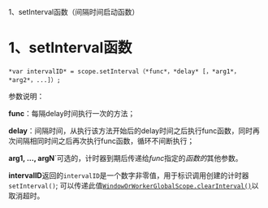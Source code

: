 1、setInterval函数（间隔时间启动函数）

# 1、setInterval函数

```
*var intervalID* = scope.setInterval（*func*，*delay* [，*arg1*，*arg2*，...]）;
```

参数说明：

**func**：每隔delay时间执行一次的方法；

 **delay**：间隔时间，从执行该方法开始后的delay时间之后执行func函数，同时再次间隔相同时间之后再次执行func函数，循环不间断执行；

 **arg1, ..., argN**`可选的，计时器到期后传递给*func*指定的*函数的*其他参数。 

**intervalID**返回的`intervalID`是一个数字非零值，用于标识调用创建的计时器`setInterval()`; 可以传递此值[`WindowOrWorkerGlobalScope.clearInterval()`]([https://developer.mozilla.org/en-US/docs/Web/API/WindowOrWorkerGlobalScope/clearInterval](https://developer.mozilla.org/en-US/docs/Web/API/WindowOrWorkerGlobalScope/clearInterval) "WindowOrWorkerGlobalScope mixin的clearInterval（）方法取消了之前通过调用setInterval（）建立的定时重复操作。")以取消超时。
